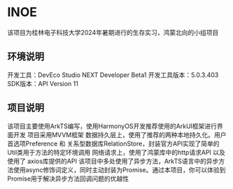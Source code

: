# INOE
该项目为桂林电子科技大学2024年暑期进行的生存实习，鸿蒙北向的小组项目
## 环境说明
开发工具：DevEco Studio NEXT Developer Beta1
开发工具版本：5.0.3.403
SDK版本：API Version 11
## 项目说明
该项目主要使用ArkTS编写，使用HarmonyOS开发推荐使用的ArkUI框架进行界面开发
项目采用MVVM框架
数据持久层上，使用了推荐的两种本地持久化。用户首选项Preference 和 关系型数据库RelationStore，封装官方API实现了简单的Util类用于方法的特定环境调用
网络请求上，使用了鸿蒙库中的http请求API 以及 使用了 axios库提供的API
该项目中多处使用了异步方法，ArkTS语言中的异步方法使用async修饰词定义，同时主动封装为Promise。通过本项目，你可以体验到Promise用于解决异步方法回调问题的优越性
